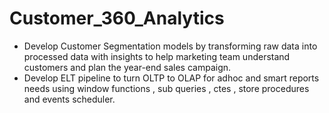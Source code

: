 # Customer_360_Analytics
- Develop Customer Segmentation models by transforming raw data into processed data with insights to help marketing team understand
customers and plan the year-end sales campaign.
- Develop ELT pipeline to turn OLTP to OLAP for adhoc and smart reports needs using window functions , sub queries , ctes , store procedures and events scheduler.
